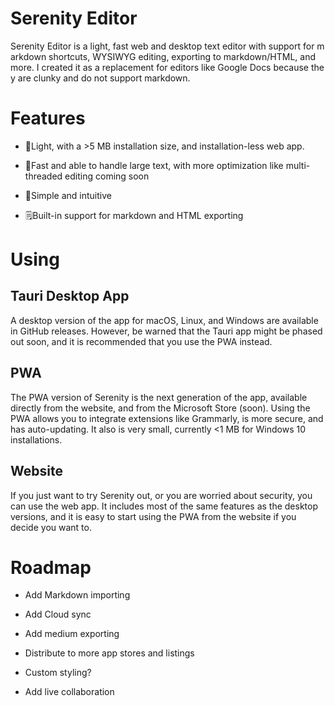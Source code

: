 # Serenity Editor

Serenity Editor is a light, fast web and desktop text editor with support for markdown shortcuts, WYSIWYG editing, exporting to markdown/HTML, and more. I created it as a replacement for editors like Google Docs because they are clunky and do not support markdown.

# Features

- 🍃Light, with a >5 MB installation size, and installation-less web app.

- 🚀Fast and able to handle large text, with more optimization like multi-threaded editing coming soon

- 🔰Simple and intuitive

- 🗒️Built-in support for markdown and HTML exporting



# Using

## Tauri Desktop App

A desktop version of the app for macOS, Linux, and Windows are available in GitHub releases. However, be warned that the Tauri app might be phased out soon, and it is recommended that you use the PWA instead.

## PWA

The PWA version of Serenity is the next generation of the app, available directly from the website, and from the Microsoft Store (soon). Using the PWA allows you to integrate extensions like Grammarly, is more secure, and has auto-updating. It also is very small, currently <1 MB for Windows 10 installations.

## Website

If you just want to try Serenity out, or you are worried about security, you can use the web app. It includes most of the same features as the desktop versions, and it is easy to start using the PWA from the website if you decide you want to.

# Roadmap

- Add Markdown importing

- Add Cloud sync

- Add medium exporting

- Distribute to more app stores and listings

- Custom styling?

- Add live collaboration